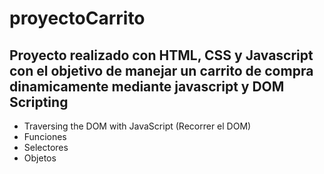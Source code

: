 # proyectoCarrito

## Proyecto realizado con HTML, CSS y Javascript con el objetivo de manejar un carrito de compra dinamicamente mediante javascript y DOM Scripting

- Traversing the DOM with JavaScript (Recorrer el DOM)
- Funciones
- Selectores
- Objetos
